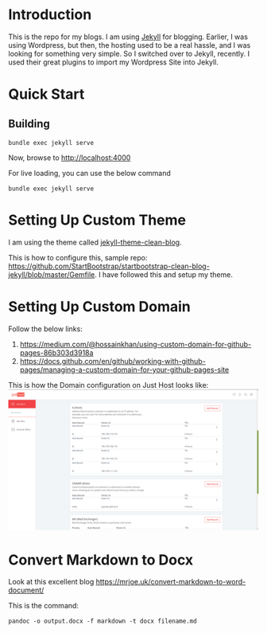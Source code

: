 # Introduction
This is the repo for my blogs. I am using [Jekyll](https://jekyllrb.com/docs/) for blogging. Earlier, I was using Wordpress, but then, the hosting used to be a real hassle, and I was looking for something very simple. So I switched over to Jekyll, recently. I used their great plugins to import my Wordpress Site into Jekyll.

# Quick Start
## Building

    bundle exec jekyll serve

Now, browse to [http://localhost:4000](http://localhost:4000)    

For live loading, you can use the below command

    bundle exec jekyll serve

# Setting Up Custom Theme
I am using the theme called [jekyll-theme-clean-blog](https://github.com/StartBootstrap/startbootstrap-clean-blog-jekyll).

This is how to configure this, sample repo: <https://github.com/StartBootstrap/startbootstrap-clean-blog-jekyll/blob/master/Gemfile>. I have followed this and setup my theme.

# Setting Up Custom Domain
Follow the below links:
1. <https://medium.com/@hossainkhan/using-custom-domain-for-github-pages-86b303d3918a>
2. <https://docs.github.com/en/github/working-with-github-pages/managing-a-custom-domain-for-your-github-pages-site>

This is how the Domain configuration on Just Host looks like:
![Domain configuration on Just Host](assets/just-host-domain-configuration-for-github-pages.png)

# Convert Markdown to Docx
Look at this excellent blog <https://mrjoe.uk/convert-markdown-to-word-document/>

This is the command:

    pandoc -o output.docx -f markdown -t docx filename.md
